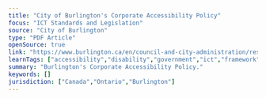 ```yaml
---
title: "City of Burlington's Corporate Accessibility Policy"
focus: "ICT Standards and Legislation"
source: "City of Burlington"
type: "PDF Article"
openSource: true
link: "https://www.burlington.ca/en/council-and-city-administration/resources/Corporate-Policies/Corporate-Accessibility-Policy.pdf"
learnTags: ["accessibility","disability","government","ict","framework","fairness","canadianLandscape","regulation"]
summary: "Burlington's Corporate Accessibility Policy."
keywords: []
jurisdiction: ["Canada","Ontario","Burlington"]
---
```

